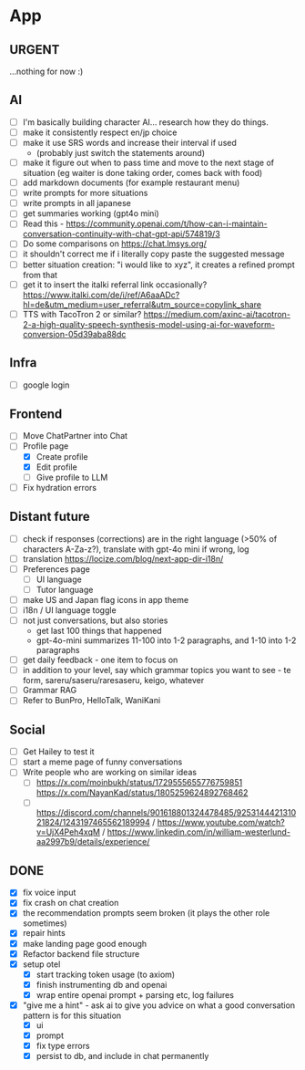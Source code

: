 # App

## URGENT
...nothing for now :)

## AI

- [ ] I'm basically building character AI... research how they do things.
- [ ] make it consistently respect en/jp choice
- [ ] make it use SRS words and increase their interval if used
  - (probably just switch the statements around)
- [ ] make it figure out when to pass time and move to the next stage of situation (eg waiter is done taking order, comes back with food)
- [ ] add markdown documents (for example restaurant menu)
- [ ] write prompts for more situations
- [ ] write prompts in all japanese
- [ ] get summaries working (gpt4o mini)
- [ ] Read this - https://community.openai.com/t/how-can-i-maintain-conversation-continuity-with-chat-gpt-api/574819/3
- [ ] Do some comparisons on https://chat.lmsys.org/
- [ ] it shouldn't correct me if i literally copy paste the suggested message
- [ ] better situation creation: "i would like to xyz", it creates a refined prompt from that
- [ ] get it to insert the italki referral link occasionally? https://www.italki.com/de/i/ref/A6aaADc?hl=de&utm_medium=user_referral&utm_source=copylink_share
- [ ] TTS with TacoTron 2 or similar? https://medium.com/axinc-ai/tacotron-2-a-high-quality-speech-synthesis-model-using-ai-for-waveform-conversion-05d39aba88dc

## Infra

- [ ] google login

## Frontend

- [ ] Move ChatPartner into Chat
- [ ] Profile page
  - [x] Create profile
  - [x] Edit profile
  - [ ] Give profile to LLM
- [ ] Fix hydration errors

## Distant future

- [ ] check if responses (corrections) are in the right language (>50% of characters A-Za-z?), translate with gpt-4o mini if wrong, log
- [ ] translation https://locize.com/blog/next-app-dir-i18n/
- [ ] Preferences page
  - [ ] UI language
  - [ ] Tutor language
- [ ] make US and Japan flag icons in app theme
- [ ] i18n / UI language toggle
- [ ] not just conversations, but also stories
  - get last 100 things that happened
  - gpt-4o-mini summarizes 11-100 into 1-2 paragraphs, and 1-10 into 1-2 paragraphs
- [ ] get daily feedback - one item to focus on
- [ ] in addition to your level, say which grammar topics you want to see - te form, sareru/saseru/raresaseru, keigo, whatever
- [ ] Grammar RAG
- [ ] Refer to BunPro, HelloTalk, WaniKani

## Social

- [ ] Get Hailey to test it
- [ ] start a meme page of funny conversations
- [ ] Write people who are working on similar ideas
  - [ ] https://x.com/moinbukh/status/1729555655776759851 https://x.com/NayanKad/status/1805259624892768462
  - [ ] https://discord.com/channels/901618801324478485/925314442131021824/1243197465562189994 / https://www.youtube.com/watch?v=UjX4Peh4xqM / https://www.linkedin.com/in/william-westerlund-aa2997b9/details/experience/

## **DONE**
- [x] fix voice input
- [x] fix crash on chat creation
- [x] the recommendation prompts seem broken (it plays the other role sometimes)
- [x] repair hints
- [x] make landing page good enough
- [x] Refactor backend file structure
- [x] setup otel
  - [x] start tracking token usage (to axiom)
  - [x] finish instrumenting db and openai
  - [x] wrap entire openai prompt + parsing etc, log failures
- [x] "give me a hint" - ask ai to give you advice on what a good conversation pattern is for this situation
  - [x] ui
  - [x] prompt
  - [x] fix type errors
  - [x] persist to db, and include in chat permanently
